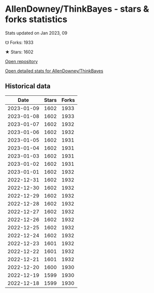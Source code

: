 # AllenDowney/ThinkBayes - stars & forks statistics

Stats updated on Jan 2023, 09

☋ Forks: 1933

★ Stars: 1602

[Open repository](https://github.com/AllenDowney/ThinkBayes)

[Open detailed stats for AllenDowney/ThinkBayes](https://reviewgithub.com/rep/AllenDowney/ThinkBayes)

## Historical data
| Date | Stars | Forks |
|------|-------|-------|
| 2023-01-09 | 1602 | 1933 | 
| 2023-01-08 | 1602 | 1933 | 
| 2023-01-07 | 1602 | 1932 | 
| 2023-01-06 | 1602 | 1932 | 
| 2023-01-05 | 1602 | 1931 | 
| 2023-01-04 | 1602 | 1931 | 
| 2023-01-03 | 1602 | 1931 | 
| 2023-01-02 | 1602 | 1931 | 
| 2023-01-01 | 1602 | 1932 | 
| 2022-12-31 | 1602 | 1932 | 
| 2022-12-30 | 1602 | 1932 | 
| 2022-12-29 | 1602 | 1932 | 
| 2022-12-28 | 1602 | 1932 | 
| 2022-12-27 | 1602 | 1932 | 
| 2022-12-26 | 1602 | 1932 | 
| 2022-12-25 | 1602 | 1932 | 
| 2022-12-24 | 1602 | 1932 | 
| 2022-12-23 | 1601 | 1932 | 
| 2022-12-22 | 1601 | 1932 | 
| 2022-12-21 | 1601 | 1932 | 
| 2022-12-20 | 1600 | 1930 | 
| 2022-12-19 | 1599 | 1930 | 
| 2022-12-18 | 1599 | 1930 | 

